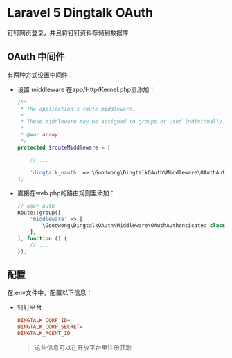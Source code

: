 # Laravel 5 Dingtalk OAuth

钉钉网页登录，并且将钉钉资料存储到数据库

## OAuth 中间件
有两种方式设置中间件：

- 设置 middleware
    在app/Http/Kernel.php里添加：
    ```php
    /**
     * The application's route middleware.
     *
     * These middleware may be assigned to groups or used individually.
     *
     * @var array
     */
    protected $routeMiddleware = [

        // ...

        'dingtalk_oauth' => \Goodwong\DingtalkOAuth\Middleware\OAuthAuthenticate::class,
    ];
    ```

- 直接在web.php的路由规则里添加：
    ```php
    // user auth
    Route::group([
        'middleware' => [
            \Goodwong\DingtalkOAuth\Middleware\OAuthAuthenticate::class,
        ],
    ], function () {
        // ...
    });

    ```


## 配置
在.env文件中，配置以下信息：

- 钉钉平台
    ```ini
    DINGTALK_CORP_ID=
    DINGTALK_CORP_SECRET=
    DINGTALK_AGENT_ID
    ```
    > 这些信息可以在开放平台里注册获取




